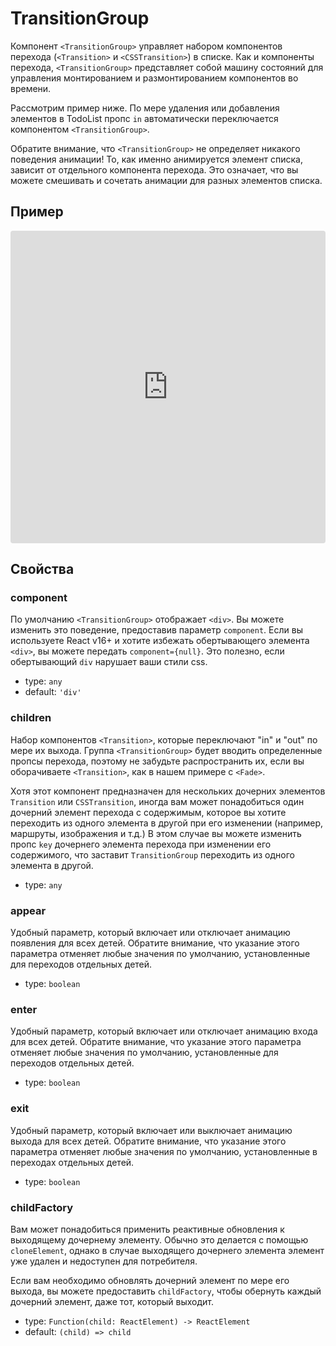 # TransitionGroup

Компонент `<TransitionGroup>` управляет набором компонентов перехода (`<Transition>` и `<CSSTransition>`) в списке. Как и компоненты перехода, `<TransitionGroup>` представляет собой машину состояний для управления монтированием и размонтированием компонентов во времени.

Рассмотрим пример ниже. По мере удаления или добавления элементов в TodoList пропс `in` автоматически переключается компонентом `<TransitionGroup>`.

Обратите внимание, что `<TransitionGroup>` не определяет никакого поведения анимации! То, как именно анимируется элемент списка, зависит от отдельного компонента перехода. Это означает, что вы можете смешивать и сочетать анимации для разных элементов списка.

## Пример

<iframe title="TransitionGroup Component" src="https://codesandbox.io/embed/00rqyo26kn?fontsize=14" sandbox="allow-modals allow-forms allow-popups allow-scripts allow-same-origin" style="display: block; width: 100%; height: 500px; border: 0px; border-radius: 4px; overflow: hidden;"></iframe>

## Свойства

### component

По умолчанию `<TransitionGroup>` отображает `<div>`. Вы можете изменить это поведение, предоставив параметр `component`. Если вы используете React v16+ и хотите избежать обертывающего элемента `<div>`, вы можете передать `component={null}`. Это полезно, если обертывающий `div` нарушает ваши стили css.

-   type: `any`
-   default: `'div'`

### children

Набор компонентов `<Transition>`, которые переключают "in" и "out" по мере их выхода. Группа `<TransitionGroup>` будет вводить определенные пропсы перехода, поэтому не забудьте распространить их, если вы оборачиваете `<Transition>`, как в нашем примере с `<Fade>`.

Хотя этот компонент предназначен для нескольких дочерних элементов `Transition` или `CSSTransition`, иногда вам может понадобиться один дочерний элемент перехода с содержимым, которое вы хотите переходить из одного элемента в другой при его изменении (например, маршруты, изображения и т.д.) В этом случае вы можете изменить пропс `key` дочернего элемента перехода при изменении его содержимого, что заставит `TransitionGroup` переходить из одного элемента в другой.

-   type: `any`

### appear

Удобный параметр, который включает или отключает анимацию появления для всех детей. Обратите внимание, что указание этого параметра отменяет любые значения по умолчанию, установленные для переходов отдельных детей.

-   type: `boolean`

### enter

Удобный параметр, который включает или отключает анимацию входа для всех детей. Обратите внимание, что указание этого параметра отменяет любые значения по умолчанию, установленные для переходов отдельных детей.

-   type: `boolean`

### exit

Удобный параметр, который включает или выключает анимацию выхода для всех детей. Обратите внимание, что указание этого параметра отменяет любые значения по умолчанию, установленные в переходах отдельных детей.

-   type: `boolean`

### childFactory

Вам может понадобиться применить реактивные обновления к выходящему дочернему элементу. Обычно это делается с помощью `cloneElement`, однако в случае выходящего дочернего элемента элемент уже удален и недоступен для потребителя.

Если вам необходимо обновлять дочерний элемент по мере его выхода, вы можете предоставить `childFactory`, чтобы обернуть каждый дочерний элемент, даже тот, который выходит.

-   type: `Function(child: ReactElement) -> ReactElement`
-   default: `(child) => child`
